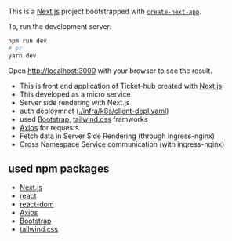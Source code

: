 This is a [Next.js](https://nextjs.org/) project bootstrapped with [`create-next-app`](https://github.com/vercel/next.js/tree/canary/packages/create-next-app).

To, run the development server:

```bash
npm run dev
# or
yarn dev
```

Open [http://localhost:3000](http://localhost:3000) with your browser to see the result.

- This is front end application of Ticket-hub created with [Next.js](https://nextjs.org/)
- This developed as a micro service
- Server side rendering with Next.js
- auth deploymnet ([./infra/k8s/client-depl.yaml](https://github.com/kavishkamk/ticket-hub/blob/main/infra/k8s/client-depl.yaml))
- used [Bootstrap](https://getbootstrap.com/), [tailwind.css](https://tailwindcss.com/) framworks
- [Axios](https://www.npmjs.com/package/axios) for requests
- Fetch data in Server Side Rendering (through ingress-nginx)
- Cross Namespace Service communication (with ingress-nginx)

## used npm packages

- [Next.js](https://nextjs.org/)
- [react](https://www.npmjs.com/package/react)
- [react-dom](https://www.npmjs.com/package/react-dom)
- [Axios](https://www.npmjs.com/package/axios)
- [Bootstrap](https://getbootstrap.com/)
- [tailwind.css](https://tailwindcss.com/)